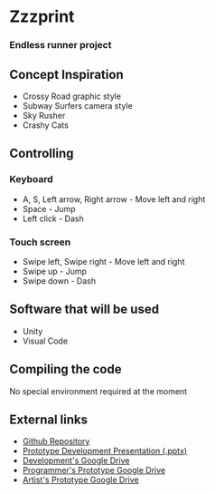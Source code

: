 # Zzzprint
### Endless runner project

## Concept Inspiration
- Crossy Road graphic style
- Subway Surfers camera style
- Sky Rusher
- Crashy Cats

## Controlling
### Keyboard
- A, S, Left arrow, Right arrow - Move left and right
- Space - Jump
- Left click - Dash
### Touch screen
- Swipe left, Swipe right - Move left and right
- Swipe up - Jump
- Swipe down - Dash

## Software that will be used
- Unity
- Visual Code

## Compiling the code
No special environment required at the moment

## External links
- [Github Repository](https://github.com/printto/Zzzprint)
- [Prototype Development Presentation (.pptx)](https://cdn.discordapp.com/attachments/588698894532345886/590825081035554816/Prototype_Development.pptx)
- [Development's Google Drive](https://drive.google.com/drive/folders/1x1CGor69j8aDGON0jWjLoON9usODwUpd)
- [Programmer's Prototype Google Drive](https://drive.google.com/drive/folders/1PuOcTmSGXSQyfSzojNbPIvL4A9Tq0Lni?usp=sharing)
- [Artist's Prototype Google Drive](https://drive.google.com/drive/folders/1x1CGor69j8aDGON0jWjLoON9usODwUpd?usp=sharing)

